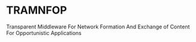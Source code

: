 # TRAMNFOP
Transparent Middleware For Network Formation And Exchange of Content For Opportunistic Applications
